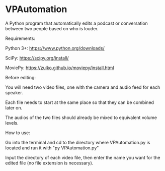 # VPAutomation
A Python program that automatically edits a podcast or conversation between two people based on who is louder.

Requirements: 

  Python 3+: https://www.python.org/downloads/

  SciPy: https://scipy.org/install/

  MoviePy: https://zulko.github.io/moviepy/install.html

Before editing:

  You will need two video files, one with the camera and audio feed for each speaker.

  Each file needs to start at the same place so that they can be combined later on.

  The audios of the two files should already be mixed to equivalent volume levels.

How to use:

  Go into the terminal and cd to the directory where VPAutomation.py is located and run it with "py VPAutomation.py"
  
  Input the directory of each video file, then enter the name you want for the edited file (no file extension is necessary).
